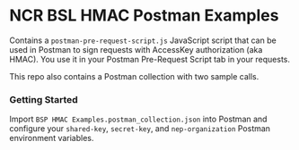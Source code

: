# NCR BSL HMAC Postman Examples

Contains a `postman-pre-request-script.js` JavaScript script that can be used in Postman to sign requests with AccessKey authorization (aka HMAC). You use it in your Postman Pre-Request Script tab in your requests.

This repo also contains a Postman collection with two sample calls.

### Getting Started

Import `BSP HMAC Examples.postman_collection.json` into Postman and configure your `shared-key`, `secret-key`, and `nep-organization` Postman environment variables.
